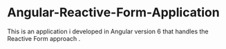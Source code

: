 # Angular-Reactive-Form-Application
This is an application i developed in Angular version 6 that handles the Reactive Form approach .

